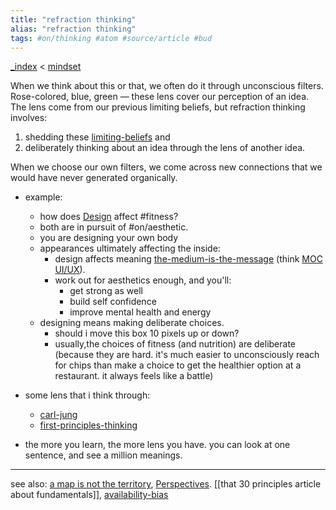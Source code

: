 ```yaml
---
title: "refraction thinking"
alias: "refraction thinking"
tags: #on/thinking #atom #source/article #bud
---
```


[_index](_index.md) < [mindset](001MOC_mindset.md)

When we think about this or that, we often do it through unconscious filters. Rose-colored, blue, green — these lens cover our perception of an idea. The lens come from our previous limiting beliefs, but refraction thinking involves:
1. shedding these [limiting-beliefs](limiting-beliefs) and 
2. deliberately thinking about an idea through the lens of another idea. 

When we choose our own filters, we come across new connections that we would have never generated organically. 

- example:
	- how does [Design](Design) affect #fitness?
	- both are in pursuit of #on/aesthetic.
	- you are designing your own body
	- appearances ultimately affecting the inside:
		- design affects meaning [the-medium-is-the-message](the-medium-is-the-message) (think [MOC UI/UX](MOC%20UI/UX)).
		- work out for aesthetics enough, and you'll:
			- get strong as well
			- build self confidence
			- improve mental health and energy
	- designing means making deliberate choices.
		- should i move this box 10 pixels up or down?
		- usually,the choices of fitness (and nutrition) are deliberate (because they are hard. it's much easier to unconsciously reach for chips than make a choice to get the healthier option at a restaurant. it always feels like a battle)
- some lens that i think through:
	- [carl-jung](carl-jung.md)
	- [first-principles-thinking](first-principles-thinking.md)


- the more you learn, the more lens you have. you can look at one sentence, and see a million meanings. 

-----
see also: [a map is not the territory](map-territory-relation.md), [Perspectives](Perspectives). [[that 30 principles article about fundamentals]], [availability-bias](availability-bias.md)